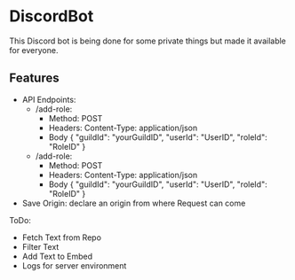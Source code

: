 # DiscordBot
This Discord bot is being done for some private things but made it available for everyone.

## Features
- API Endpoints:
  - /add-role: 
    - Method: POST
    - Headers: Content-Type: application/json 
    - Body {
      "guildId": "yourGuildID",
      "userId": "UserID",
      "roleId": "RoleID"
      }
  - /add-role:
    - Method: POST
    - Headers: Content-Type: application/json
    - Body {
      "guildId": "yourGuildID",
      "userId": "UserID",
      "roleId": "RoleID"
      }
- Save Origin: declare an origin from where Request can come

ToDo:
- Fetch Text from Repo
- Filter Text
- Add Text to Embed
- Logs for server environment